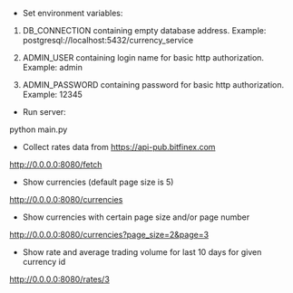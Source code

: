 - Set environment variables:

1. DB_CONNECTION containing empty database address.
Example: postgresql://localhost:5432/currency_service

2. ADMIN_USER containing login name for basic http authorization.
Example: admin

3. ADMIN_PASSWORD containing password for basic http authorization.
Example: 12345

- Run server:

python main.py

- Collect rates data from https://api-pub.bitfinex.com

http://0.0.0.0:8080/fetch

- Show currencies (default page size is 5)

http://0.0.0.0:8080/currencies

- Show currencies with certain page size and/or page number

http://0.0.0.0:8080/currencies?page_size=2&page=3

- Show rate and average trading volume for last 10 days for given currency id

http://0.0.0.0:8080/rates/3
